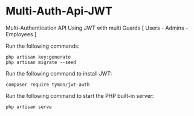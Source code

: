 # Multi-Auth-Api-JWT
Multi-Authentication API Using JWT with multi Guards [ Users - Admins - Employees ]

Run the following commands:

    php artisan key:generate
    php artisan migrate --seed

Run the following command to install JWT:

    composer require tymon/jwt-auth

Run the following command to start the PHP built-in server:

    php artisan serve